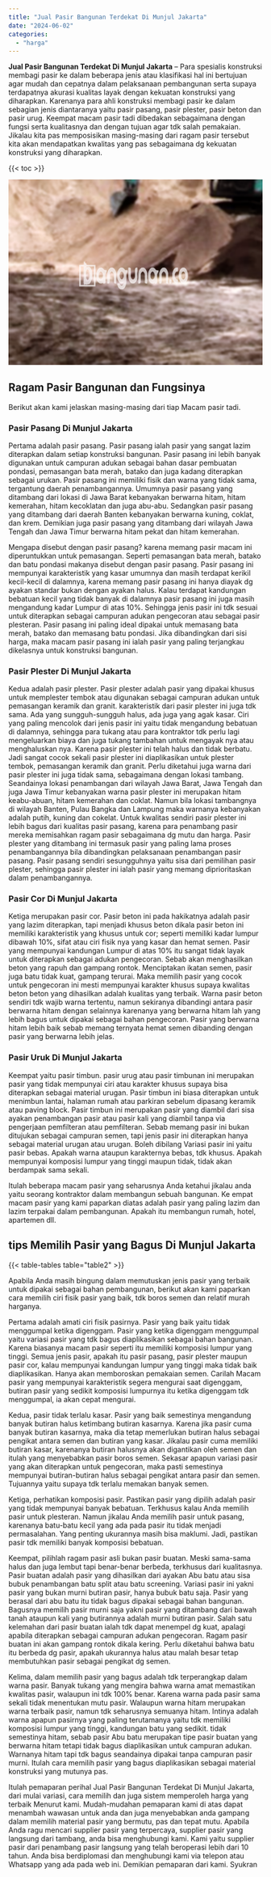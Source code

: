 ```yaml
---
title: "Jual Pasir Bangunan Terdekat Di Munjul Jakarta"
date: "2024-06-02"
categories: 
  - "harga"
---
```


**Jual Pasir Bangunan Terdekat Di Munjul Jakarta** – Para spesialis konstruksi membagi pasir ke dalam beberapa jenis atau klasifikasi hal ini bertujuan agar mudah dan cepatnya dalam pelaksanaan pembangunan serta supaya terdapatnya akurasi kualitas layak dengan kekuatan konstruksi yang diharapkan. Karenanya para ahli konstruksi membagi pasir ke dalam sebagian jenis diantaranya yaitu pasir pasang, pasir plester, pasir beton dan pasir urug. Keempat macam pasir tadi dibedakan sebagaimana dengan fungsi serta kualitasnya dan dengan tujuan agar tdk salah pemakaian. Jikalau kita pas memposisikan masing-masing dari ragam pasir tersebut kita akan mendapatkan kwalitas yang pas sebagaimana dg kekuatan konstruksi yang diharapkan.

{{< toc >}}

![Jual Pasir Bangunan Terdekat Di Munjul Jakarta](/images/jual-pasir-bangunan-10.png)

## Ragam Pasir Bangunan dan Fungsinya

Berikut akan kami jelaskan masing-masing dari tiap Macam pasir tadi.

### Pasir Pasang Di Munjul Jakarta

Pertama adalah pasir pasang. Pasir pasang ialah pasir yang sangat lazim diterapkan dalam setiap konstruksi bangunan. Pasir pasang ini lebih banyak digunakan untuk campuran adukan sebagai bahan dasar pembuatan pondasi, pemasangan bata merah, batako dan juga kadang diterapkan sebagai urukan. Pasir pasang ini memiliki fisik dan warna yang tidak sama, tergantung daerah penambangannya. Umumnya pasir pasang yang ditambang dari lokasi di Jawa Barat kebanyakan berwarna hitam, hitam kemerahan, hitam kecoklatan dan juga abu-abu. Sedangkan pasir pasang yang ditambang dari daerah Banten kebanyakan berwarna kuning, coklat, dan krem. Demikian juga pasir pasang yang ditambang dari wilayah Jawa Tengah dan Jawa Timur berwarna hitam pekat dan hitam kemerahan.

Mengapa disebut dengan pasir pasang? karena memang pasir macam ini diperuntukkan untuk pemasangan. Seperti pemasangan bata merah, batako dan batu pondasi makanya disebut dengan pasir pasang. Pasir pasang ini mempunyai karakteristik yang kasar umumnya dan masih terdapat kerikil kecil-kecil di dalamnya, karena memang pasir pasang ini hanya diayak dg ayakan standar bukan dengan ayakan halus. Kalau terdapat kandungan bebatuan kecil yang tidak banyak di dalamnya pasir pasang ini juga masih mengandung kadar Lumpur di atas 10%. Sehingga jenis pasir ini tdk sesuai untuk diterapkan sebagai campuran adukan pengecoran atau sebagai pasir plesteran. Pasir pasang ini paling ideal dipakai untuk memasang bata merah, batako dan memasang batu pondasi. Jika dibandingkan dari sisi harga, maka macam pasir pasang ini ialah pasir yang paling terjangkau dikelasnya untuk konstruksi bangunan.

### Pasir Plester Di Munjul Jakarta

Kedua adalah pasir plester. Pasir plester adalah pasir yang dipakai khusus untuk memplester tembok atau digunakan sebagai campuran adukan untuk pemasangan keramik dan granit. karakteristik dari pasir plester ini juga tdk sama. Ada yang sungguh-sungguh halus, ada juga yang agak kasar. Ciri yang paling mencolok dari jenis pasir ini yaitu tidak mengandung bebatuan di dalamnya, sehingga para tukang atau para kontraktor tdk perlu lagi mengeluarkan biaya dan juga tukang tambahan untuk mengayak nya atau menghaluskan nya. Karena pasir plester ini telah halus dan tidak berbatu. Jadi sangat cocok sekali pasir plester ini diaplikasikan untuk plester tembok, pemasangan keramik dan granit. Perlu diketahui juga warna dari pasir plester ini juga tidak sama, sebagaimana dengan lokasi tambang. Seandainya lokasi penambangan dari wilayah Jawa Barat, Jawa Tengah dan juga Jawa Timur kebanyakan warna pasir plester ini merupakan hitam keabu-abuan, hitam kemerahan dan coklat. Namun bila lokasi tambangnya di wilayah Banten, Pulau Bangka dan Lampung maka warnanya kebanyakan adalah putih, kuning dan cokelat. Untuk kwalitas sendiri pasir plester ini lebih bagus dari kualitas pasir pasang, karena para penambang pasir mereka memisahkan ragam pasir sebagaimana dg mutu dan harga. Pasir plester yang ditambang ini termasuk pasir yang paling lama proses penambangannya bila dibandingkan pelaksanaan penambangan pasir pasang. Pasir pasang sendiri sesungguhnya yaitu sisa dari pemilihan pasir plester, sehingga pasir plester ini ialah pasir yang memang diprioritaskan dalam penambangannya.

### Pasir Cor Di Munjul Jakarta

Ketiga merupakan pasir cor. Pasir beton ini pada hakikatnya adalah pasir yang lazim diterapkan, tapi menjadi khusus beton dikala pasir beton ini memiliki karakteristik yang khusus untuk cor; seperti memiliki kadar lumpur dibawah 10%, sifat atau ciri fisik nya yang kasar dan hemat semen. Pasir yang mempunyai kandungan Lumpur di atas 10% itu sangat tidak layak untuk diterapkan sebagai adukan pengecoran. Sebab akan menghasilkan beton yang rapuh dan gampang rontok. Menciptakan ikatan semen, pasir juga batu tidak kuat, gampang terurai. Maka memilih pasir yang cocok untuk pengecoran ini mesti mempunyai karakter khusus supaya kwalitas beton beton yang dihasilkan adalah kualitas yang terbaik. Warna pasir beton sendiri tdk wajib warna tertentu, namun sekiranya dibandingi antara pasir berwarna hitam dengan selainnya karenanya yang berwarna hitam lah yang lebih bagus untuk dipakai sebagai bahan pengecoran. Pasir yang berwarna hitam lebih baik sebab memang ternyata hemat semen dibanding dengan pasir yang berwarna lebih jelas.

### Pasir Uruk Di Munjul Jakarta

Keempat yaitu pasir timbun. pasir urug atau pasir timbunan ini merupakan pasir yang tidak mempunyai ciri atau karakter khusus supaya bisa diterapkan sebagai material urugan. Pasir timbun ini biasa diterapkan untuk menimbun lantai, halaman rumah atau parkiran sebelum dipasang keramik atau paving block. Pasir timbun ini merupakan pasir yang diambil dari sisa ayakan penambangan pasir atau pasir kali yang diambil tanpa via pengerjaan pemfilteran atau pemfilteran. Sebab memang pasir ini bukan ditujukan sebagai campuran semen, tapi jenis pasir ini diterapkan hanya sebagai material urugan atau urugan. Boleh dibilang Variasi pasir ini yaitu pasir bebas. Apakah warna ataupun karakternya bebas, tdk khusus. Apakah mempunyai komposisi lumpur yang tinggi maupun tidak, tidak akan berdampak sama sekali.

Itulah beberapa macam pasir yang seharusnya Anda ketahui jikalau anda yaitu seorang kontraktor dalam membangun sebuah bangunan. Ke empat macam pasir yang kami paparkan diatas adalah pasir yang paling lazim dan lazim terpakai dalam pembangunan. Apakah itu membangun rumah, hotel, apartemen dll.

## tips Memilih Pasir yang Bagus Di Munjul Jakarta

{{< table-tables table="table2" >}}

Apabila Anda masih bingung dalam memutuskan jenis pasir yang terbaik untuk dipakai sebagai bahan pembangunan, berikut akan kami paparkan cara memilih ciri fisik pasir yang baik, tdk boros semen dan relatif murah harganya.

Pertama adalah amati ciri fisik pasirnya. Pasir yang baik yaitu tidak menggumpal ketika digenggam. Pasir yang ketika digenggam menggumpal yaitu variasi pasir yang tdk bagus diaplikasikan sebagai bahan bangunan. Karena biasanya macam pasir seperti itu memiliki komposisi lumpur yang tinggi. Semua jenis pasir, apakah itu pasir pasang, pasir plester maupun pasir cor, kalau mempunyai kandungan lumpur yang tinggi maka tidak baik diaplikasikan. Hanya akan memboroskan pemakaian semen. Carilah Macam pasir yang mempunyai karakteristik segera mengurai saat digenggam, butiran pasir yang sedikit komposisi lumpurnya itu ketika digenggam tdk menggumpal, ia akan cepat mengurai.

Kedua, pasir tidak terlalu kasar. Pasir yang baik semestinya mengandung banyak butiran halus ketimbang butiran kasarnya. Karena jika pasir cuma banyak butiran kasarnya, maka dia tetap memerlukan butiran halus sebagai pengikat antara semen dan butiran yang kasar. Jikalau pasir cuma memiliki butiran kasar, karenanya butiran halusnya akan digantikan oleh semen dan itulah yang menyebabkan pasir boros semen. Sekasar apapun variasi pasir yang akan diterapkan untuk pengecoran, maka pasti semestinya mempunyai butiran-butiran halus sebagai pengikat antara pasir dan semen. Tujuannya yaitu supaya tdk terlalu memakan banyak semen.

Ketiga, perhatikan komposisi pasir. Pastikan pasir yang dipilih adalah pasir yang tidak mempunyai banyak bebatuan. Terkhusus kalau Anda memilih pasir untuk plesteran. Namun jikalau Anda memilih pasir untuk pasang, karenanya batu-batu kecil yang ada pada pasir itu tidak menjadi permasalahan. Yang penting ukurannya masih bisa maklumi. Jadi, pastikan pasir tdk memiliki banyak komposisi bebatuan.

Keempat, pilihlah ragam pasir asli bukan pasir buatan. Meski sama-sama halus dan juga lembut tapi benar-benar berbeda, terkhusus dari kualitasnya. Pasir buatan adalah pasir yang dihasilkan dari ayakan Abu batu atau sisa bubuk penambangan batu split atau batu screening. Variasi pasir ini yakni pasir yang bukan murni butiran pasir, hanya bubuk batu saja. Pasir yang berasal dari abu batu itu tidak bagus dipakai sebagai bahan bangunan. Bagusnya memilih pasir murni saja yakni pasir yang ditambang dari bawah tanah ataupun kali yang butirannya adalah murni butiran pasir. Salah satu kelemahan dari pasir buatan ialah tdk dapat menempel dg kuat, apalagi apabila diterapkan sebagai campuran adukan pengecoran. Ragam pasir buatan ini akan gampang rontok dikala kering. Perlu diketahui bahwa batu itu berbeda dg pasir, apakah ukurannya halus atau malah besar tetap membutuhkan pasir sebagai pengikat dg semen.

Kelima, dalam memilih pasir yang bagus adalah tdk terperangkap dalam warna pasir. Banyak tukang yang mengira bahwa warna amat memastikan kwalitas pasir, walaupun ini tdk 100% benar. Karena warna pada pasir sama sekali tidak menentukan mutu pasir. Walaupun warna hitam merupakan warna terbaik pasir, namun tdk seharusnya semuanya hitam. Intinya adalah warna apapun pasirnya yang paling terutamanya yaitu tdk memiliki komposisi lumpur yang tinggi, kandungan batu yang sedikit. tidak semestinya hitam, sebab pasir Abu batu merupakan tipe pasir buatan yang berwarna hitam tetapi tidak bagus diaplikasikan untuk campuran adukan. Warnanya hitam tapi tdk bagus seandainya dipakai tanpa campuran pasir murni. Itulah cara memilih pasir yang bagus diaplikasikan sebagai material konstruksi yang mutunya pas.

Itulah pemaparan perihal Jual Pasir Bangunan Terdekat Di Munjul Jakarta, dari mulai variasi, cara memilih dan juga sistem memperoleh harga yang terbaik Menurut kami. Mudah-mudahan pemaparan kami di atas dapat menambah wawasan untuk anda dan juga menyebabkan anda gampang dalam memilih material pasir yang bermutu, pas dan tepat mutu. Apabila Anda ragu mencari supplier pasir yang terpercaya, supplier pasir yang langsung dari tambang, anda bisa menghubungi kami. Kami yaitu supplier pasir dari penambang pasir langsung yang telah beroperasi lebih dari 10 tahun. Anda bisa berdiplomasi dan menghubungi kami via telepon atau Whatsapp yang ada pada web ini. Demikian pemaparan dari kami. Syukran
